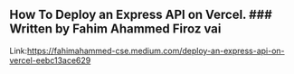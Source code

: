 ## How To Deploy an Express API on Vercel. ### Written by Fahim Ahammed Firoz vai
Link:https://fahimahammed-cse.medium.com/deploy-an-express-api-on-vercel-eebc13ace629